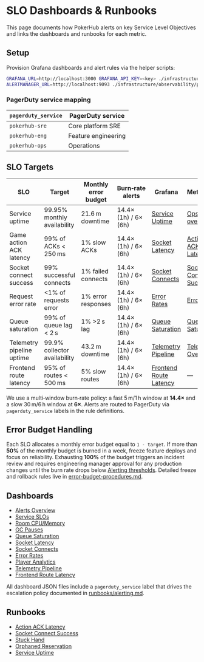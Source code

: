 # SLO Dashboards & Runbooks

This page documents how PokerHub alerts on key Service Level Objectives and links the dashboards and runbooks for each metric.

## Setup

Provision Grafana dashboards and alert rules via the helper scripts:

```bash
GRAFANA_URL=http://localhost:3000 GRAFANA_API_KEY=<key> ./infrastructure/observability/provision-grafana.sh
ALERTMANAGER_URL=http://localhost:9093 ./infrastructure/observability/provision-alertmanager.sh
```

### PagerDuty service mapping

| `pagerduty_service` | PagerDuty service |
| --- | --- |
| `pokerhub-sre` | Core platform SRE |
| `pokerhub-eng` | Feature engineering |
| `pokerhub-ops` | Operations |

## SLO Targets
| SLO | Target | Monthly error budget | Burn‑rate alerts | Grafana | Metabase | PagerDuty Service | Escalation Policy |
| --- | --- | --- | --- | --- | --- | --- | --- |
| Service uptime | 99.95% monthly availability | 21.6 m downtime | 14.4× (1h) / 6× (6h) | [Service Uptime](https://grafana.pokerhub.example/d/service-uptime) | [Ops overview](analytics-dashboards.md) | `pokerhub-sre` | [SRE](https://pokerhub.pagerduty.com/escalation_policies/PABC123) |
| Game action ACK latency | 99% of ACKs < 250 ms | 1% slow ACKs | 14.4× (1h) / 6× (6h) | [Socket Latency](https://grafana.pokerhub.example/d/socket-latency) | [Action ACK Latency](analytics-dashboards.md#action-ack-latency-1) | `pokerhub-sre` | [SRE](https://pokerhub.pagerduty.com/escalation_policies/PABC123) |
| Socket connect success | 99% successful connects | 1% failed connects | 14.4× (1h) / 6× (6h) | [Socket Connects](https://grafana.pokerhub.example/d/socket-connects) | [Socket Connect Success](analytics-dashboards.md#socket-connect-success-1) | `pokerhub-sre` | [SRE](https://pokerhub.pagerduty.com/escalation_policies/PABC123) |
| Request error rate | <1% of requests error | 1% error responses | 14.4× (1h) / 6× (6h) | [Error Rates](https://grafana.pokerhub.example/d/error-rates) | [Error Rate](analytics-dashboards.md#error-rate-1) | `pokerhub-sre` | [SRE](https://pokerhub.pagerduty.com/escalation_policies/PABC123) |
| Queue saturation | 99% of queue lag < 2 s | 1% >2 s lag | 14.4× (1h) / 6× (6h) | [Queue Saturation](https://grafana.pokerhub.example/d/queue-saturation) | [Queue Saturation](analytics-dashboards.md#queue-saturation-1) | `pokerhub-eng` | [Engineering](https://pokerhub.pagerduty.com/escalation_policies/PDEF456) |
| Telemetry pipeline uptime | 99.9% collector availability | 43.2 m downtime | 14.4× (1h) / 6× (6h) | [Telemetry Pipeline](https://grafana.pokerhub.example/d/otel-pipeline) | [Telemetry Overview](analytics-dashboards.md#telemetry-overview) | `pokerhub-observability` | [Ops](https://pokerhub.pagerduty.com/escalation_policies/PGHI789) |
| Frontend route latency | 95% of routes < 500 ms | 5% slow routes | 14.4× (1h) / 6× (6h) | [Frontend Route Latency](https://grafana.pokerhub.example/d/frontend-route-latency) | — | `pokerhub-eng` | [Engineering](https://pokerhub.pagerduty.com/escalation_policies/PDEF456) |

We use a multi‑window burn‑rate policy: a fast 5 m/1 h window at **14.4×** and a slow 30 m/6 h window at **6×**. Alerts are routed to PagerDuty via `pagerduty_service` labels in the rule definitions.

## Error Budget Handling

Each SLO allocates a monthly error budget equal to `1 - target`. If more than **50%** of the monthly budget is burned in a week, freeze feature deploys and focus on reliability. Exhausting **100%** of the budget triggers an incident review and requires engineering manager approval for any production changes until the burn rate drops below [Alerting thresholds](runbooks/alerting.md#severity-tiers). Detailed freeze and rollback rules live in [error-budget-procedures.md](error-budget-procedures.md).

## Dashboards
- [Alerts Overview](../infrastructure/observability/alerts-overview-grafana.json)
- [Service SLOs](../infrastructure/observability/slo-dashboard.json)
- [Room CPU/Memory](../infrastructure/observability/room-cpu-memory-dashboard.json)
- [GC Pauses](../infrastructure/observability/gc-pauses-dashboard.json)
- [Queue Saturation](../infrastructure/observability/queue-lag-dashboard.json)
- [Socket Latency](../infrastructure/observability/socket-latency-dashboard.json)
- [Socket Connects](../infrastructure/observability/socket-connects-dashboard.json)
- [Error Rates](../infrastructure/observability/error-rates-dashboard.json)
- [Player Analytics](../infrastructure/observability/player-analytics-dashboard.json)
- [Telemetry Pipeline](../infrastructure/observability/otel-dashboard.json)
- [Frontend Route Latency](../infrastructure/observability/frontend-route-latency-dashboard.json)

All dashboard JSON files include a `pagerduty_service` label that drives the escalation policy documented in [runbooks/alerting.md](runbooks/alerting.md#escalation-policies).

## Runbooks
- [Action ACK Latency](runbooks/action-ack-latency.md)
- [Socket Connect Success](runbooks/socket-connect-success.md)
- [Stuck Hand](runbooks/stuck-hand.md)
- [Orphaned Reservation](runbooks/orphaned-reservation.md)
- [Service Uptime](runbooks/service-uptime.md)
